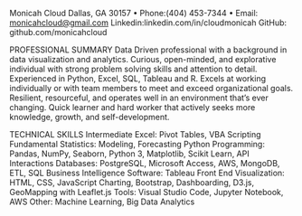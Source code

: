 Monicah Cloud
Dallas, GA 30157 • Phone:(404) 453-7344 • Email: monicahcloud@gmail.com
Linkedin:linkedin.com/in/cloudmonicah     GitHub: github.com/monicahcloud	
 
 
PROFESSIONAL SUMMARY
Data Driven professional with a background in data visualization and analytics. Curious, open-minded, and explorative individual with strong problem solving skills and attention to detail. Experienced in Python, Excel, SQL, Tableau and R. Excels at working individually or with team members to meet and exceed organizational goals. Resilient, resourceful, and operates well in an environment that’s ever changing. Quick learner and hard worker that actively seeks more knowledge, growth, and self-development. 

TECHNICAL SKILLS
Intermediate Excel: Pivot Tables, VBA Scripting
Fundamental Statistics: Modeling, Forecasting
Python Programming: Pandas, NumPy, Seaborn, Python 3, Matplotlib, Scikit Learn, API Interactions
Databases: PostgreSQL, Microsoft Access, AWS, MongoDB, ETL, SQL
Business Intelligence Software: Tableau
Front End Visualization: HTML, CSS, JavaScript Charting, Bootstrap, Dashboarding, D3.js, GeoMapping with Leaflet.js
Tools: Visual Studio Code, Jupyter Notebook, AWS
Other: Machine Learning, Big Data Analytics



